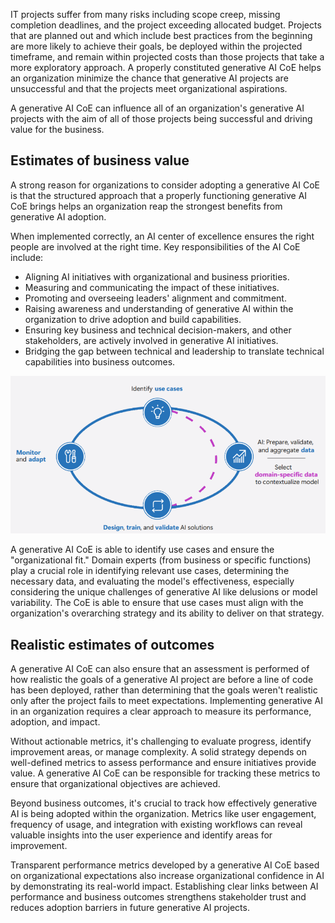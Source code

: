 IT projects suffer from many risks including scope creep, missing completion deadlines, and the project exceeding allocated budget. Projects that are planned out and which include best practices from the beginning are more likely to achieve their goals, be deployed within the projected timeframe, and remain within projected costs than those projects that take a more exploratory approach. A properly constituted generative AI CoE helps an organization minimize the chance that generative AI projects are unsuccessful and that the projects meet organizational aspirations.

A generative AI CoE can influence all of an organization's generative AI projects with the aim of all of those projects being successful and driving value for the business.

## Estimates of business value

A strong reason for organizations to consider adopting a generative AI CoE is that the structured approach that a properly functioning generative AI CoE brings helps an organization reap the strongest benefits from generative AI adoption.

When implemented correctly, an AI center of excellence ensures the right people are involved at the right time. Key responsibilities of the AI CoE include: 

- Aligning AI initiatives with organizational and business priorities. 
- Measuring and communicating the impact of these initiatives. 
- Promoting and overseeing leaders' alignment and commitment. 
- Raising awareness and understanding of generative AI within the organization to drive adoption and build capabilities. 
- Ensuring key business and technical decision-makers, and other stakeholders, are actively involved in generative AI initiatives. 
- Bridging the gap between technical and leadership to translate technical capabilities into business outcomes.

![Diagram showing the process through which technical and domain experts can collaborate in generative AI lifecycle.](../media/technical-domain-expert-collaboration.png)

A generative AI CoE is able to identify use cases and ensure the "organizational fit." Domain experts (from business or specific functions) play a crucial role in identifying relevant use cases, determining the necessary data, and evaluating the model's effectiveness, especially considering the unique challenges of generative AI like delusions or model variability. The CoE is able to ensure that use cases must align with the organization's overarching strategy and its ability to deliver on that strategy.

## Realistic estimates of outcomes

A generative AI CoE can also ensure that an assessment is performed of how realistic the goals of a generative AI project are before a line of code has been deployed, rather than determining that the goals weren't realistic only after the project fails to meet expectations. Implementing generative AI in an organization requires a clear approach to measure its performance, adoption, and impact. 

Without actionable metrics, it's challenging to evaluate progress, identify improvement areas, or manage complexity. A solid strategy depends on well-defined metrics to assess performance and ensure initiatives provide value. A generative AI CoE can be responsible for tracking these metrics to ensure that organizational objectives are achieved.

Beyond business outcomes, it's crucial to track how effectively generative AI is being adopted within the organization. Metrics like user engagement, frequency of usage, and integration with existing workflows can reveal valuable insights into the user experience and identify areas for improvement. 

Transparent performance metrics developed by a generative AI CoE based on organizational expectations also increase organizational confidence in AI by demonstrating its real-world impact. Establishing clear links between AI performance and business outcomes strengthens stakeholder trust and reduces adoption barriers in future generative AI projects.